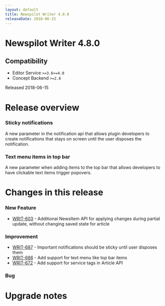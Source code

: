 ```yaml
---
layout: default
title: Newspilot Writer 4.8.0
releaseDate: 2018-06-15
---
```

<div class="jumbotron">
    <h1>Newspilot Writer 4.8.0</h1>    
    <h2>Compatibility</h2>
    <ul>
        <li>Editor Service <code>>=3.6</code><code>>=4.0</code></li>
        <li>Concept Backend <code>>=2.6</code></li>
    </ul>
</div>

Released 2018-06-15


# Release overview 

### Sticky notifications
A new parameter in the notification api that allows plugin developers to create notifications that stays on screen until the user disposes the notification.

### Text menu items in top bar
A new parameter when adding items to the top bar that allows developers to have clickable text items trigger popovers.  

# Changes in this release  


### New Feature 
 
 * [WRIT-603](https://jira.infomaker.se/browse/WRIT-603) - Additional NewsItem API for applying changes during partial update, without changing saved state for article 


### Improvement 
 
 * [WRIT-687](https://jira.infomaker.se/browse/WRIT-687) - Important notifications should be sticky until user disposes them  
 * [WRIT-686](https://jira.infomaker.se/browse/WRIT-686) - Add support for text menu like top bar items  
 * [WRIT-672](https://jira.infomaker.se/browse/WRIT-672) - Add support for service tags in Article API 


### Bug 





# Upgrade notes  
                 

